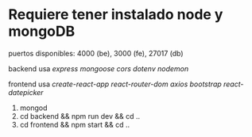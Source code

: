 # Requiere tener instalado node y mongoDB
puertos disponibles: 4000 (be), 3000 (fe), 27017 (db)

backend usa
_express mongoose cors dotenv nodemon_

frontend usa
_create-react-app
react-router-dom axios bootstrap react-datepicker_


1. mongod    
2. cd backend && npm run dev && cd ..
3. cd frontend && npm start && cd ..